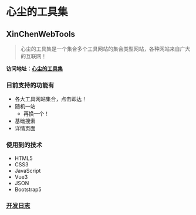 # 心尘的工具集
## XinChenWebTools

> 心尘的工具集是一个集合多个工具网站的集合类型网站，各种网站来自广大的互联网！

**访问地址：[心尘的工具集](https://my.wulvxinchen.cn/tools/)**

### 目前支持的功能有
+ 各大工具网站集合，点击即达！
+ 随机一站
	+ 再换一个！
+ 基础搜索
+ 详情页面

### 使用到的技术
+ HTML5
+ CSS3
+ JavaScript
+ Vue3
+ JSON
+ Bootstrap5

### [开发日志](./Log.md)

